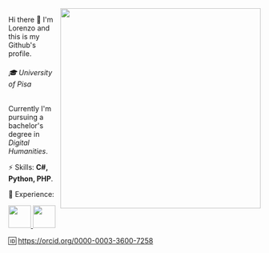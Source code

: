 <img src="https://cdn.pixabay.com/photo/2017/05/09/13/33/laptop-2298286_960_720.png" min-width="400px" max-width="400px" width="400px" align="right" alt="">

<p align="left">
Hi there 👋
I'm Lorenzo and this is my Github's profile.
</p>
<p align="left"> 
<h6>🎓 University of Pisa</h6>
Currently I'm pursuing a bachelor's degree in <i>Digital Humanities</i>.
</p>
<p align="left"> 
⚡ Skills: <strong>C#, Python, PHP</strong>.
</p>
<p align="left"> 
💼 Experience: 
</p>
<p align="left">
  <a href="https://www.instagram.com/lorenzobianciardi.it/" alt="Instagram">
    <img src="https://cdn.pixabay.com/photo/2017/06/23/02/32/instagram-2433265_960_720.png" width="45px">
  </a>
  <a href="https://www.linkedin.com/in/bianciardi" alt="Linkedin">
    <img src="https://cdn.pixabay.com/photo/2017/08/22/11/56/linked-in-2668700_960_720.png" width="45px">
  </a>
</p>  

🆔 https://orcid.org/0000-0003-3600-7258
<!--
**Bianciardi/Bianciardi** is a ✨ _special_ ✨ repository because its `README.md` (this file) appears on your GitHub profile.

Here are some ideas to get you started:

- 🔭 I’m currently working on ...
- 🌱 I’m currently learning ...
- 👯 I’m looking to collaborate on ...
- 🤔 I’m looking for help with ...
- 💬 Ask me about ...
- 📫 How to reach me: ...
- 😄 Pronouns: ...
- ⚡ Fun fact: ...
- ⚠️
-->
